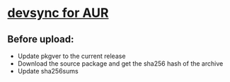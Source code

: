 # [devsync for AUR](https://aur.archlinux.org/)

## Before upload:
- Update pkgver to the current release
- Download the source package and get the sha256 hash of the archive
- Update sha256sums
